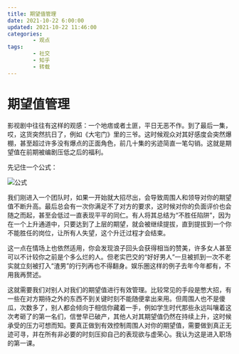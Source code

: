 ```yaml
---
title: 期望值管理
date: 2021-10-22 6:00:00
updated: 2021-10-22 11:46:00
categories:
        - 观点
tags:
        - 社交
        - 知乎
        - 转载
---
```


# 期望值管理

影视剧中往往有这样的观感：一个地痞或者土匪，平日无恶不作。到了最后一集，哎，这货突然抗日了，例如《大宅门》里的三爷。这时候观众对其好感度会突然爆棚，甚至超过许多没有爆点的正面角色，前几十集的劣迹简直一笔勾销。这就是期望值在前期被编剧压低之后的福利。

先记住一个公式：

![公式](https://pic3.zhimg.com/50/df2fde24bbdddfb2f8e7e88628175719_720w.jpg?source=1940ef5c)

我们刚进入一个团队时，如果一开始就大招尽出，会导致周围人和领导对你的期望值不断升高。最后总会有一次你满足不了对方的要求，这时候对你的负面评价也会随之而起，甚至会低过一直表现平平的同仁。有人将其总结为“不胜任陷阱”，因为在一个上升通道中，只要达到了上层的期望，就会被继续提拔，直到提拔到一个你不能胜任的岗位，让所有人失望，这个升迁过程才会结束。

这一点在情场上也依然适用，你会发现浪子回头会获得相当的赞美，许多女人甚至可以不计较你之前是个多么烂的人。但老实巴交的“好好男人”一旦被抓到一次不老实就立刻被打入“渣男”的行列再也不得翻身。娱乐圈这样的例子去年今年都有，不用我再赘述。

这就需要我们对别人对我们的期望值进行有效管理。比较常见的手段是憋大招，有一些在对方期待之外的东西不到关键时刻不能随便拿出来用。但周围人也不是傻瓜，次数多了，别人都会倾向于相信你藏着一手，例如学生时代那些永远叫嚷着这次考砸了的第一名们，信誉早已破产，其他人对其期望值仍然在持续上升，这时候承受的压力可想而知。要真正做到有效控制周围人对你的期望值，需要做到真正无迹可寻，并在所有非必要的时刻压抑自己的表现欲与虚荣心。我认为这是进入职场的第一课。
